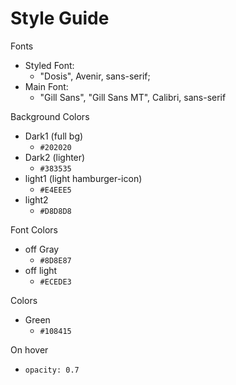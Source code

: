 # Style Guide

Fonts
* Styled Font:
  * "Dosis", Avenir, sans-serif;
* Main Font:
  * "Gill Sans", "Gill Sans MT", Calibri, sans-serif

Background Colors
* Dark1 (full bg)
  * `#202020`
* Dark2 (lighter)
  * `#383535`
* light1 (light hamburger-icon)
  * `#E4EEE5`
* light2
  * `#D8D8D8`

Font Colors
* off Gray
  * `#8D8E87`
* off light
  * `#ECEDE3`

Colors
* Green
  * `#108415`

On hover
* `opacity: 0.7`
